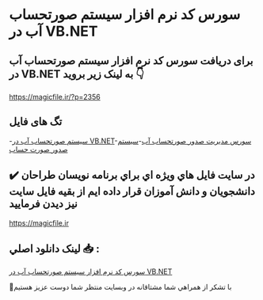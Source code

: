 # سورس کد نرم افزار سیستم صورتحساب آب در VB.NET

## برای دریافت سورس کد نرم افزار سیستم صورتحساب آب در VB.NET به لینک زیر بروید 👇

https://magicfile.ir/?p=2356

## تگ های فایل

-[سيستم صورتحساب آب در VB.NET](https://magicfile.ir/product/%d8%b3%d9%8a%d8%b3%d8%aa%d9%85-%d8%b5%d9%88%d8%b1%d8%aa%d8%ad%d8%b3%d8%a7%d8%a8-%d8%a2%d8%a8-%d8%af%d8%b1-vb-net/)-[سورس مدیریت صدور صورتحساب آب](https://magicfile.ir/product/%d8%b3%d9%8a%d8%b3%d8%aa%d9%85-%d8%b5%d9%88%d8%b1%d8%aa%d8%ad%d8%b3%d8%a7%d8%a8-%d8%a2%d8%a8-%d8%af%d8%b1-vb-net/)-[سیستم صدور صورت حساب](https://magicfile.ir/product/%d8%b3%d9%8a%d8%b3%d8%aa%d9%85-%d8%b5%d9%88%d8%b1%d8%aa%d8%ad%d8%b3%d8%a7%d8%a8-%d8%a2%d8%a8-%d8%af%d8%b1-vb-net/)

## ✔️ در سايت فايل هاي ويژه اي براي برنامه نويسان طراحان دانشجويان و دانش آموزان قرار داده ايم از بقيه فايل سايت نيز ديدن فرماييد

https://magicfile.ir


## لينک دانلود اصلي 📥 :

[سورس کد نرم افزار سیستم صورتحساب آب در VB.NET](https://magicfile.ir/product/%d8%b3%d9%8a%d8%b3%d8%aa%d9%85-%d8%b5%d9%88%d8%b1%d8%aa%d8%ad%d8%b3%d8%a7%d8%a8-%d8%a2%d8%a8-%d8%af%d8%b1-vb-net/) 


🙏با تشکر از همراهي شما مشتاقانه در وبسایت منتظر شما دوست عزیز هستیم

